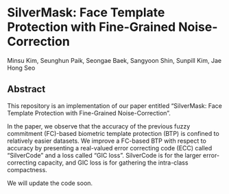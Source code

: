 # SilverMask: Face Template Protection with Fine-Grained Noise-Correction

Minsu Kim, Seunghun Paik, Seongae Baek, Sangyoon Shin, Sunpill Kim, Jae Hong Seo

## Abstract

This repository is an implementation of our paper entitled “SilverMask: Face Template Protection with Fine-Grained Noise-Correction”.

In the paper, we observe that the accuracy of the previous fuzzy commitment (FC)-based biometric template protection (BTP) is confined to relatively easier datasets. We improve a FC-based BTP with respect to accuracy by presenting a real-valued error correcting code (ECC) called “SilverCode” and a loss called “GIC loss”. SilverCode is for the larger error-correcting capacity, and GIC loss is for gathering the intra-class compactness.

We will update the code soon.
